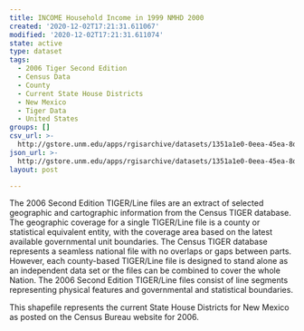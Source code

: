 ```yaml
---
title: INCOME Household Income in 1999 NMHD 2000
created: '2020-12-02T17:21:31.611067'
modified: '2020-12-02T17:21:31.611074'
state: active
type: dataset
tags:
  - 2006 Tiger Second Edition
  - Census Data
  - County
  - Current State House Districts
  - New Mexico
  - Tiger Data
  - United States
groups: []
csv_url: >-
  http://gstore.unm.edu/apps/rgisarchive/datasets/1351a1e0-0eea-45ea-8d23-3634fc48c638/nmh235data392565597_sth_view.derived.csv
json_url: >-
  http://gstore.unm.edu/apps/rgisarchive/datasets/1351a1e0-0eea-45ea-8d23-3634fc48c638/nmh235data392565597_sth_view.derived.json
layout: post

---
```

The 2006 Second Edition TIGER/Line files are an extract of selected geographic and cartographic information from the Census TIGER database.  The geographic coverage for a single TIGER/Line file is a county or statistical equivalent entity, with the coverage area based on the latest available governmental unit boundaries. The Census TIGER database represents a seamless national file with no overlaps or gaps between parts.  However, each county-based TIGER/Line file is designed to stand alone as an independent data set or the files can be combined to cover the whole Nation.  The 2006 Second Edition  TIGER/Line files consist of line segments representing physical features and governmental and statistical boundaries.  

This shapefile represents the current State House Districts for New Mexico as posted on the Census Bureau website for 2006.

